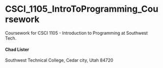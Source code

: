 # CSCI_1105_IntroToProgramming_Coursework #
Coursework for CSCI 1105 - Introduction to Programming at Southwest Tech.

#### Chad Lister ####
Southwest Technical College, Cedar city, Utah  84720
